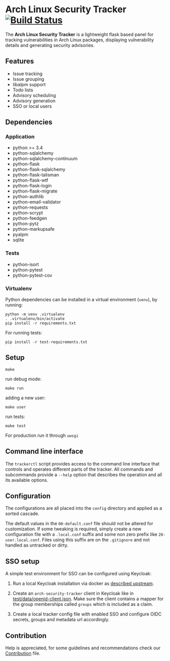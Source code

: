 # Arch Linux Security Tracker [![Build Status](https://travis-ci.com/archlinux/arch-security-tracker.svg?branch=master)](https://travis-ci.com/archlinux/arch-security-tracker)

The **Arch Linux Security Tracker** is a lightweight flask based panel
for tracking vulnerabilities in Arch Linux packages, displaying
vulnerability details and generating security advisories.

## Features

* Issue tracking
* Issue grouping
* libalpm support
* Todo lists
* Advisory scheduling
* Advisory generation
* SSO or local users

## Dependencies

### Application

* python >= 3.4
* python-sqlalchemy
* python-sqlalchemy-continuum
* python-flask
* python-flask-sqlalchemy
* python-flask-talisman
* python-flask-wtf
* python-flask-login
* python-flask-migrate
* python-authlib
* python-email-validator
* python-requests
* python-scrypt
* python-feedgen
* python-pytz
* python-markupsafe
* pyalpm
* sqlite

### Tests

* python-isort
* python-pytest
* python-pytest-cov

### Virtualenv

Python dependencies can be installed in a virtual environment (`venv`), by running:

```
python -m venv .virtualenv
. .virtualenv/bin/activate
pip install -r requirements.txt
```

For running tests:
```
pip install -r test-requirements.txt
```

## Setup

```
make
```

run debug mode:

```
make run
```

adding a new user:

```
make user
```

run tests:

```
make test
```

For production run it through ```uwsgi```

## Command line interface

The ```trackerctl``` script provides access to the command line interface
that controls and operates different parts of the tracker. All commands
and subcommands provide a ```--help``` option that describes the operation
and all its available options.

## Configuration

The configurations are all placed into the ```config``` directory and
applied as a sorted cascade.

The default values in the ```00-default.conf``` file should not be
altered for customization. If some tweaking is required, simply create
a new configuration file with a ```.local.conf``` suffix and some non
zero prefix like ```20-user.local.conf```. Files using this suffix are
on the ```.gitignore``` and not handled as untracked or dirty.

## SSO setup

A simple test environment for SSO can be configured using Keycloak:

1. Run a local Keycloak installation via docker as [described
   upstream](https://www.keycloak.org/getting-started/getting-started-docker).

2. Create an ```arch-security-tracker``` client in Keycloak like in
   [test/data/openid-client.json](test/data/openid-client.json).
   Make sure the client contains a mapper for the group memberships called
   ```groups``` which is included as a claim.

3. Create a local tracker config file with enabled SSO and configure OIDC
   secrets, groups and metadata url accordingly.

## Contribution

Help is appreciated, for some guidelines and recommendations check our
[Contribution](CONTRIBUTING.md) file.
